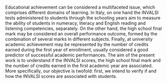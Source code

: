 Educational achievement can be considered a multifaceted issue, which comprises different domains of learning. In Italy, on one hand the INVALSI tests administered to students through the schooling years aim to measure the ability of students in numeracy, literacy and English reading and listening competencies, separately.  On the other hand, the high school final mark may be considered an overall performance outcome, formed by the combination of several marks in different subjects. Finally, at university academic achievement may be represented by the number of credits earned during the first year of enrollment, usually considered a good predictor of successful academic performances. The aim of the present work is to understand if the INVALSI scores, the high school final mark and the number of credits earned in the first academic year are associated. More specifically, our objective is twofold: first, we intend to verify if and how the INVALSI scores are associated with students.